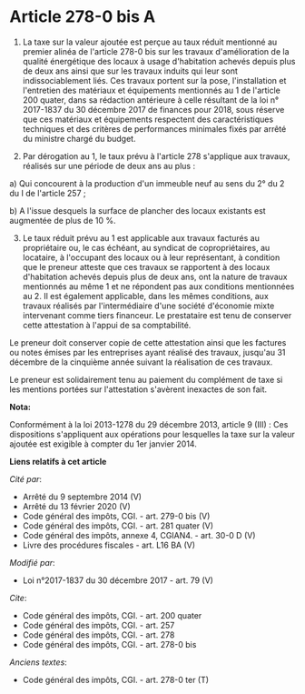 # Article 278-0 bis A

1. La taxe sur la valeur ajoutée est perçue au taux réduit mentionné au premier alinéa de l'article 278-0 bis sur les travaux
d'amélioration de la qualité énergétique des locaux à usage d'habitation achevés depuis plus de deux ans ainsi que sur les
travaux induits qui leur sont indissociablement liés. Ces travaux portent sur la pose, l'installation et l'entretien des
matériaux et équipements mentionnés au 1 de l'article 200 quater, dans sa rédaction antérieure à celle résultant de la loi n°
2017-1837 du 30 décembre 2017 de finances pour 2018, sous réserve que ces matériaux et équipements respectent des
caractéristiques techniques et des critères de performances minimales fixés par arrêté du ministre chargé du budget.

2. Par dérogation au 1, le taux prévu à l'article 278 s'applique aux travaux, réalisés sur une période de deux ans au plus :

a) Qui concourent à la production d'un immeuble neuf au sens du 2° du 2 du I de l'article 257 ;

b) A l'issue desquels la surface de plancher des locaux existants est augmentée de plus de 10 %.

3. Le taux réduit prévu au 1 est applicable aux travaux facturés au propriétaire ou, le cas échéant, au syndicat de
copropriétaires, au locataire, à l'occupant des locaux ou à leur représentant, à condition que le preneur atteste que ces
travaux se rapportent à des locaux d'habitation achevés depuis plus de deux ans, ont la nature de travaux mentionnés au même
1 et ne répondent pas aux conditions mentionnées au 2. Il est également applicable, dans les mêmes conditions, aux travaux
réalisés par l'intermédiaire d'une société d'économie mixte intervenant comme tiers financeur. Le prestataire est tenu de
conserver cette attestation à l'appui de sa comptabilité.

Le preneur doit conserver copie de cette attestation ainsi que les factures ou notes émises par les entreprises ayant réalisé
des travaux, jusqu'au 31 décembre de la cinquième année suivant la réalisation de ces travaux.

Le preneur est solidairement tenu au paiement du complément de taxe si les mentions portées sur l'attestation s'avèrent
inexactes de son fait.

**Nota:**

Conformément à la loi 2013-1278 du 29 décembre 2013, article 9 (III) : Ces dispositions s'appliquent aux opérations pour
lesquelles la taxe sur la valeur ajoutée est exigible à compter du 1er janvier 2014.

**Liens relatifs à cet article**

_Cité par_:

  - Arrêté du 9 septembre 2014 (V)
  - Arrêté du 13 février 2020 (V)
  - Code général des impôts, CGI. - art. 279-0 bis (V)
  - Code général des impôts, CGI. - art. 281 quater (V)
  - Code général des impôts, annexe 4, CGIAN4. - art. 30-0 D (V)
  - Livre des procédures fiscales - art. L16 BA (V)

_Modifié par_:

  - Loi n°2017-1837 du 30 décembre 2017 - art. 79 (V)

_Cite_:

  - Code général des impôts, CGI. - art. 200 quater
  - Code général des impôts, CGI. - art. 257
  - Code général des impôts, CGI. - art. 278
  - Code général des impôts, CGI. - art. 278-0 bis

_Anciens textes_:

  - Code général des impôts, CGI. - art. 278-0 ter (T)
